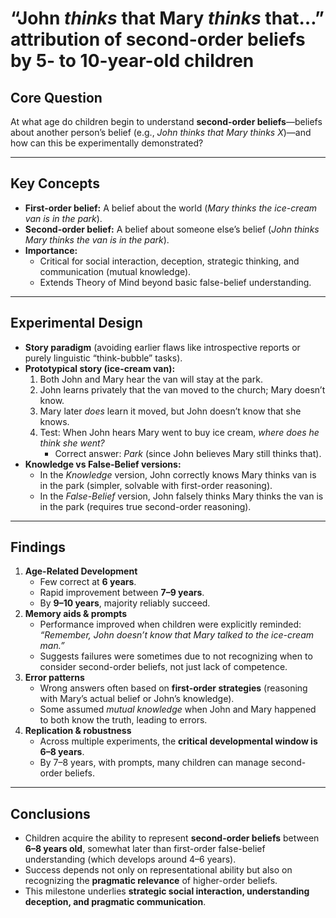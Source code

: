 # “John *thinks* that Mary *thinks* that…” attribution of second-order beliefs by 5- to 10-year-old children

## **Core Question**

At what age do children begin to understand **second-order beliefs**—beliefs about another person’s belief (e.g., *John thinks that Mary thinks X*)—and how can this be experimentally demonstrated?

------

## **Key Concepts**

- **First-order belief:** A belief about the world (*Mary thinks the ice-cream van is in the park*).
- **Second-order belief:** A belief about someone else’s belief (*John thinks Mary thinks the van is in the park*).
- **Importance:**
  - Critical for social interaction, deception, strategic thinking, and communication (mutual knowledge).
  - Extends Theory of Mind beyond basic false-belief understanding.

------

## **Experimental Design**

- **Story paradigm** (avoiding earlier flaws like introspective reports or purely linguistic “think-bubble” tasks).
- **Prototypical story (ice-cream van):**
  1. Both John and Mary hear the van will stay at the park.
  2. John learns privately that the van moved to the church; Mary doesn’t know.
  3. Mary later *does* learn it moved, but John doesn’t know that she knows.
  4. Test: When John hears Mary went to buy ice cream, *where does he think she went?*
     - Correct answer: *Park* (since John believes Mary still thinks that).
- **Knowledge vs False-Belief versions:**
  - In the *Knowledge* version, John correctly knows Mary thinks van is in the park (simpler, solvable with first-order reasoning).
  - In the *False-Belief* version, John falsely thinks Mary thinks the van is in the park (requires true second-order reasoning).

------

## **Findings**

1. **Age-Related Development**
   - Few correct at **6 years**.
   - Rapid improvement between **7–9 years**.
   - By **9–10 years**, majority reliably succeed.
2. **Memory aids & prompts**
   - Performance improved when children were explicitly reminded: *“Remember, John doesn’t know that Mary talked to the ice-cream man.”*
   - Suggests failures were sometimes due to not recognizing when to consider second-order beliefs, not just lack of competence.
3. **Error patterns**
   - Wrong answers often based on **first-order strategies** (reasoning with Mary’s actual belief or John’s knowledge).
   - Some assumed *mutual knowledge* when John and Mary happened to both know the truth, leading to errors.
4. **Replication & robustness**
   - Across multiple experiments, the **critical developmental window is 6–8 years**.
   - By 7–8 years, with prompts, many children can manage second-order beliefs.

------

## **Conclusions**

- Children acquire the ability to represent **second-order beliefs** between **6–8 years old**, somewhat later than first-order false-belief understanding (which develops around 4–6 years).
- Success depends not only on representational ability but also on recognizing the **pragmatic relevance** of higher-order beliefs.
- This milestone underlies **strategic social interaction, understanding deception, and pragmatic communication**.